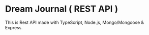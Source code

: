 # Dream Journal ( REST API )

This is Rest API made with TypeScript, Node.js, Mongo/Mongoose & Express. <br/>

